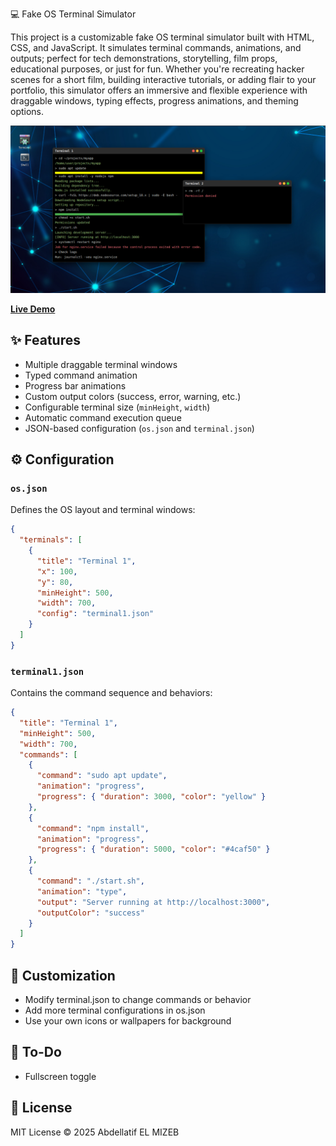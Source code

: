  💻 Fake OS Terminal Simulator

This project is a customizable fake OS terminal simulator built with HTML, CSS, and JavaScript. It simulates terminal commands, animations, and outputs; perfect for tech demonstrations, storytelling, film props, educational purposes, or just for fun. Whether you're recreating hacker scenes for a short film, building interactive tutorials, or adding flair to your portfolio, this simulator offers an immersive and flexible experience with draggable windows, typing effects, progress animations, and theming options.

![screenshot](/assets/img/preview.png)

**[Live Demo](https://aelmizeb.github.io/fake-os-terminal-simulator/)**

## ✨ Features

- Multiple draggable terminal windows
- Typed command animation
- Progress bar animations
- Custom output colors (success, error, warning, etc.)
- Configurable terminal size (`minHeight`, `width`)
- Automatic command execution queue
- JSON-based configuration (`os.json` and `terminal.json`)

## ⚙️ Configuration

### `os.json`

Defines the OS layout and terminal windows:

```json
{
  "terminals": [
    {
      "title": "Terminal 1",
      "x": 100,
      "y": 80,
      "minHeight": 500,
      "width": 700,
      "config": "terminal1.json"
    }
  ]
}
```


### `terminal1.json`

Contains the command sequence and behaviors:

```json
{
  "title": "Terminal 1",
  "minHeight": 500,
  "width": 700,
  "commands": [
    {
      "command": "sudo apt update",
      "animation": "progress",
      "progress": { "duration": 3000, "color": "yellow" }
    },
    {
      "command": "npm install",
      "animation": "progress",
      "progress": { "duration": 5000, "color": "#4caf50" }
    },
    {
      "command": "./start.sh",
      "animation": "type",
      "output": "Server running at http://localhost:3000",
      "outputColor": "success"
    }
  ]
}
```

## 🧪 Customization
- Modify terminal.json to change commands or behavior
- Add more terminal configurations in os.json
- Use your own icons or wallpapers for background

## 🧩 To-Do
- Fullscreen toggle

## 📄 License
MIT License © 2025 Abdellatif EL MIZEB
